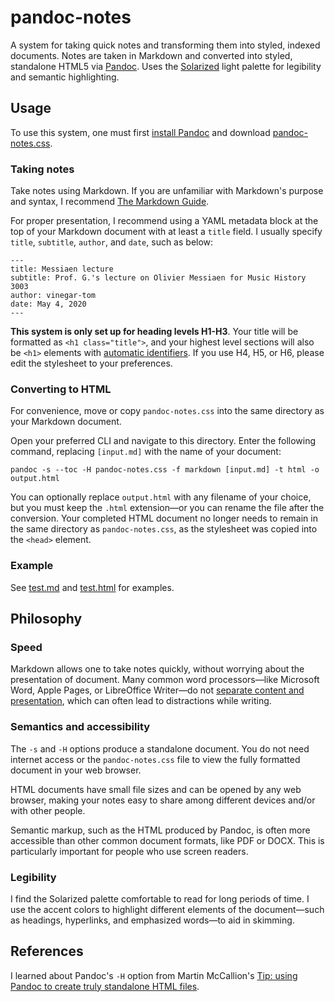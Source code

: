 # pandoc-notes

A system for taking quick notes and transforming them into styled, indexed documents. Notes are taken in Markdown and converted into styled, standalone HTML5 via [Pandoc](https://github.com/jgm/pandoc). Uses the [Solarized](https://github.com/altercation/solarized) light palette for legibility and semantic highlighting.

## Usage

To use this system, one must first [install Pandoc](https://github.com/jgm/pandoc/blob/master/INSTALL.md) and download [pandoc-notes.css](pandoc-notes.css).

### Taking notes

Take notes using Markdown. If you are unfamiliar with Markdown's purpose and syntax, I recommend [The Markdown Guide](https://www.markdownguide.org/).

For proper presentation, I recommend using a YAML metadata block at the top of your Markdown document with at least a `title` field. I usually specify `title`, `subtitle`, `author`, and `date`, such as below:

````
---
title: Messiaen lecture
subtitle: Prof. G.'s lecture on Olivier Messiaen for Music History 3003
author: vinegar-tom
date: May 4, 2020
---
````

**This system is only set up for heading levels H1-H3**. Your title will be formatted as `<h1 class="title">`, and your highest level sections will also be `<h1>` elements with [automatic identifiers](https://pandoc.org/MANUAL.html#extension-auto_identifiers). If you use H4, H5, or H6, please edit the stylesheet to your preferences.

### Converting to HTML

For convenience, move or copy `pandoc-notes.css` into the same directory as your Markdown document.

Open your preferred CLI and navigate to this directory. Enter the following command, replacing `[input.md]` with the name of your document:

````
pandoc -s --toc -H pandoc-notes.css -f markdown [input.md] -t html -o output.html
````

You can optionally replace `output.html` with any filename of your choice, but you must keep the `.html` extension&mdash;or you can rename the file after the conversion. Your completed HTML document no longer needs to remain in the same directory as `pandoc-notes.css`, as the stylesheet was copied into the `<head>` element.

### Example

See [test.md](test/test.md) and [test.html](test/test.html) for examples.

## Philosophy

### Speed

Markdown allows one to take notes quickly, without worrying about the presentation of document. Many common word processors&mdash;like Microsoft Word, Apple Pages, or LibreOffice Writer&mdash;do not [separate content and presentation](https://en.wikipedia.org/wiki/Separation_of_content_and_presentation), which can often lead to distractions while writing.

### Semantics and accessibility

The `-s` and `-H` options produce a standalone document. You do not need internet access or the `pandoc-notes.css` file to view the fully formatted document in your web browser.

HTML documents have small file sizes and can be opened by any web browser, making your notes easy to share among different devices and/or with other people.

Semantic markup, such as the HTML produced by Pandoc, is often more accessible than other common document formats, like PDF or DOCX. This is particularly important for people who use screen readers.

### Legibility

I find the Solarized palette comfortable to read for long periods of time. I use the accent colors to highlight different elements of the document&mdash;such as headings, hyperlinks, and emphasized words&mdash;to aid in skimming.

## References

I learned about Pandoc's `-H` option from Martin McCallion's [Tip: using Pandoc to create truly standalone HTML files](https://devilgate.org/blog/2012/07/02/tip-using-pandoc-to-create-truly-standalone-html-files/).
